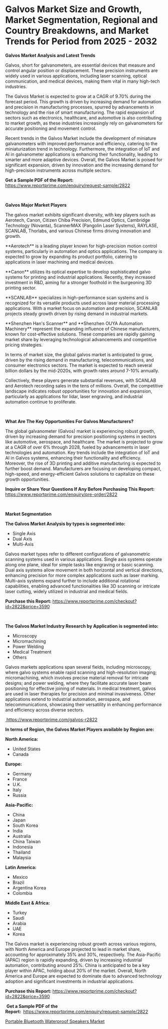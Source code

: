 <p><h1>Galvos Market Size and Growth, Market Segmentation, Regional and Country Breakdowns, and Market Trends for Period from 2025 -  2032</h1></p><p><strong>Galvos Market Analysis and Latest Trends</strong></p>
<p><p>Galvos, short for galvanometers, are essential devices that measure and control angular position or displacement. These precision instruments are widely used in various applications, including laser scanning, optical communication, and medical devices, making them vital in many high-tech industries.</p><p>The Galvos Market is expected to grow at a CAGR of 9.70% during the forecast period. This growth is driven by increasing demand for automation and precision in manufacturing processes, spurred by advancements in technology and the rise of smart manufacturing. The rapid expansion of sectors such as electronics, healthcare, and automotive is also contributing to market growth, as these industries increasingly rely on galvanometers for accurate positioning and movement control.</p><p>Recent trends in the Galvos Market include the development of miniature galvanometers with improved performance and efficiency, catering to the miniaturization trend in technology. Furthermore, the integration of IoT and AI in galvanometer applications is enhancing their functionality, leading to smarter and more adaptive devices. Overall, the Galvos Market is poised for significant expansion, driven by innovation and the increasing demand for high-precision instruments across multiple sectors.</p></p>
<p><strong>Get a Sample PDF of the Report:&nbsp;</strong> <a href="https://www.reportprime.com/enquiry/request-sample/2822?utm_campaign=3554&utm_medium=2&utm_source=Github&utm_content=ia&utm_term=18032025&utm_id=galvos">https://www.reportprime.com/enquiry/request-sample/2822</a></p>
<p>&nbsp;</p>
<p><strong>Galvos Major Market Players</strong></p>
<p><p>The galvos market exhibits significant diversity, with key players such as Aerotech, Canon, Citizen Chiba Precision, Edmund Optics, Cambridge Technology (Novanta), ScannerMAX (Pangolin Laser Systems), RAYLASE, SCANLAB, Thorlabs, and various Chinese firms driving innovation and growth. </p><p>**Aerotech** is a leading player known for high-precision motion control systems, particularly in automation and optics applications. The company is expected to grow by expanding its product portfolio, catering to applications in laser machining and medical devices.</p><p>**Canon** utilizes its optical expertise to develop sophisticated galvo systems for printing and industrial applications. Recently, they increased investment in R&D, aiming for a stronger foothold in the burgeoning 3D printing sector.</p><p>**SCANLAB** specializes in high-performance scan systems and is recognized for its versatile products used across laser material processing applications. With a market focus on automation and precision, SCANLAB projects steady growth driven by rising demand in industrial markets.</p><p>**Shenzhen Han's Scanner** and **Shenzhen OUYA Automation Machinery** represent the expanding influence of Chinese manufacturers, known for cost-effective solutions. These companies are rapidly gaining market share by leveraging technological advancements and competitive pricing strategies.</p><p>In terms of market size, the global galvos market is anticipated to grow, driven by the rising demand in manufacturing, telecommunications, and consumer electronics sectors. The market is expected to reach several billion dollars by the mid-2020s, with growth rates around 7-10% annually.</p><p>Collectively, these players generate substantial revenues, with SCANLAB and Aerotech recording sales in the tens of millions. Overall, the competitive landscape indicates robust opportunities for innovation and expansion, particularly as applications for lidar, laser engraving, and industrial automation continue to proliferate.</p></p>
<p>&nbsp;</p>
<p><strong>What Are The Key Opportunities For Galvos Manufacturers?</strong></p>
<p><p>The global galvanometer (Galvos) market is experiencing robust growth, driven by increasing demand for precision positioning systems in sectors like automotive, aerospace, and healthcare. The market is projected to grow at a CAGR of over 6% through 2028, fueled by advancements in laser technologies and automation. Key trends include the integration of IoT and AI in Galvos systems, enhancing their functionality and efficiency. Moreover, the rise of 3D printing and additive manufacturing is expected to further boost demand. Manufacturers are focusing on developing compact, high-speed, and energy-efficient Galvos solutions to capitalize on these growth opportunities.</p></p>
<p><strong>Inquire or Share Your Questions If Any Before Purchasing This Report:</strong> <a href="https://www.reportprime.com/enquiry/pre-order/2822?utm_campaign=3554&utm_medium=2&utm_source=Github&utm_content=ia&utm_term=18032025&utm_id=galvos">https://www.reportprime.com/enquiry/pre-order/2822</a></p>
<p>&nbsp;</p>
<p><strong>Market Segmentation</strong></p>
<p><strong>The Galvos Market Analysis by types is segmented into:</strong></p>
<p><ul><li>Single Axis</li><li>Dual Axis</li><li>Multi-Axis</li></ul></p>
<p><p>Galvos market types refer to different configurations of galvanometric scanning systems used in various applications. Single axis systems operate along one plane, ideal for simple tasks like engraving or basic scanning. Dual axis systems allow movement in both horizontal and vertical directions, enhancing precision for more complex applications such as laser marking. Multi-axis systems expand further to include additional rotational capabilities, enabling advanced functionalities like 3D scanning or intricate laser cutting, widely utilized in industrial and medical fields.</p></p>
<p><strong>Purchase this Report:&nbsp;</strong><a href="https://www.reportprime.com/checkout?id=2822&price=3590&utm_campaign=3554&utm_medium=2&utm_source=Github&utm_content=ia&utm_term=18032025&utm_id=galvos">https://www.reportprime.com/checkout?id=2822&price=3590</a></p>
<p>&nbsp;</p>
<p><strong>The Galvos Market Industry Research by Application is segmented into:</strong></p>
<p><ul><li>Microscopy</li><li>Micromachining</li><li>Power Welding</li><li>Medical Treatment</li><li>Others</li></ul></p>
<p><p>Galvos markets applications span several fields, including microscopy, where galvo systems enable rapid scanning and high-resolution imaging; micromachining, which involves precise material removal for intricate designs; and power welding, where they facilitate accurate laser beam positioning for effective joining of materials. In medical treatment, galvos are used in laser therapies for precision and minimal invasiveness. Other applications extend to industrial automation, aerospace, and telecommunications, showcasing their versatility in enhancing performance and efficiency across diverse sectors.</p></p>
<p><a href="https://www.reportprime.com/galvos-r2822?utm_campaign=3554&utm_medium=2&utm_source=Github&utm_content=ia&utm_term=18032025&utm_id=galvos">&nbsp;https://www.reportprime.com/galvos-r2822</a></p>
<p><strong>In terms of Region, the Galvos Market Players available by Region are:</strong></p>
<p>
    <p> <strong> North America: </strong>
        <ul>
            <li>United States</li>
            <li>Canada</li>
        </ul>
        </p> 
    <p> <strong> Europe: </strong>
        <ul>
            <li>Germany</li>
            <li>France</li>
            <li>U.K.</li>
            <li>Italy</li>
            <li>Russia</li>
        </ul>
        </p> 
    <p> <strong> Asia-Pacific: </strong>
        <ul>
            <li>China</li>
            <li>Japan</li>
            <li>South Korea</li>
            <li>India</li>
            <li>Australia</li>
            <li>China Taiwan</li>
            <li>Indonesia</li>
            <li>Thailand</li>
            <li>Malaysia</li>
        </ul>
        </p> 
    <p> <strong> Latin America: </strong>
        <ul>
            <li>Mexico</li>
            <li>Brazil</li>
            <li>Argentina Korea</li>
            <li>Colombia</li>
        </ul>
        </p> 
    <p> <strong> Middle East & Africa: </strong>
        <ul>
            <li>Turkey</li>
            <li>Saudi</li>
            <li>Arabia</li>
            <li>UAE</li>
            <li>Korea</li>
        </ul>
    </p>
    </p>
<p><p>The Galvos market is experiencing robust growth across various regions, with North America and Europe projected to lead in market share, accounting for approximately 35% and 30%, respectively. The Asia-Pacific (APAC) region is rapidly expanding, driven by increasing industrial automation, contributing around 25%. China is anticipated to be a key player within APAC, holding about 20% of the market. Overall, North America and Europe are expected to dominate due to advanced technology adoption and significant investments in industrial applications.</p></p>
<p><strong>Purchase this Report: </strong><a href="https://www.reportprime.com/checkout?id=2822&price=3590&utm_campaign=3554&utm_medium=2&utm_source=Github&utm_content=ia&utm_term=18032025&utm_id=galvos">https://www.reportprime.com/checkout?id=2822&price=3590</a></p>
<p>&nbsp;<strong>Get a Sample PDF of the Report:&nbsp;&nbsp;</strong><a href="https://www.reportprime.com/enquiry/request-sample/2822?utm_campaign=3554&utm_medium=2&utm_source=Github&utm_content=ia&utm_term=18032025&utm_id=galvos">https://www.reportprime.com/enquiry/request-sample/2822</a></p>
<p><strong></strong></p>
<p><p><a href="https://github.com/XavierTyler76/Market-Research-Report-List-1/blob/main/portable-bluetooth-waterproof-speakers-market.md?utm_campaign=3554&utm_medium=2&utm_source=Github&utm_content=ia&utm_term=18032025&utm_id=galvos">Portable Bluetooth Waterproof Speakers Market</a></p></p>